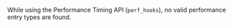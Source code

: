 
While using the Performance Timing API (`perf_hooks`), no valid performance
entry types are found.

<a id="ERR_VM_DYNAMIC_IMPORT_CALLBACK_MISSING"></a>
